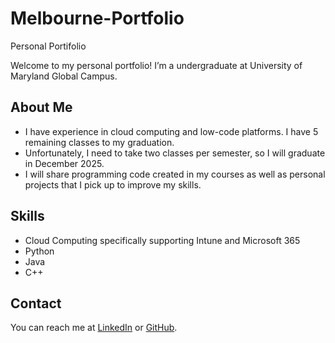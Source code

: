 # Melbourne-Portfolio
Personal Portifolio

Welcome to my personal portfolio! I’m a undergraduate at University of Maryland Global Campus.

## About Me
- I have experience in cloud computing and low-code platforms. I have 5 remaining classes to my graduation. 
- Unfortunately, I need to take two classes per semester, so I will graduate in December 2025.
- I will share programming code created in my courses as well as personal projects that I pick up to improve my skills.

## Skills
- Cloud Computing specifically supporting Intune and Microsoft 365
- Python
- Java
- C++

## Contact
You can reach me at [LinkedIn](https://www.linkedin.com/username) or [GitHub](https://github.com/username).
